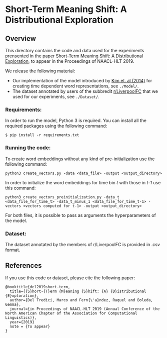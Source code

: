 # Short-Term Meaning Shift: A Distributional Exploration


## Overview  

This directory contains the code and data used for the experiments prensented in the paper [Short-Term Meaning Shift: A Distributional Exploration](https://arxiv.org/abs/1809.03169), to appear in the Proceedings of NAACL-HLT 2019. 

We release the following material:

- Our implementation of the model introduced by [Kim et. al (2014)](https://www.aclweb.org/anthology/W14-2517) for creating time dependent word representations, see `./Model/`. 
- The dataset annotated by users of the subbredit [r/LiverpoolFC](https://www.reddit.com/r/LiverpoolFC/) that we used for our experiments, see `./Dataset/`.

###  Requirements:

In order to run the model, Python 3 is required. You can install all the required packages using the following command:

    $ pip install -r requirements.txt


###  Running the code:

To create word embeddings without any kind of pre-initialization use the following command:     

    python3 create_vectors.py -data <data_file> -output <output_directory>

In order to initialize the word embeddings for time bin _t_ with those in _t-1_ use this command:

    python3 create_vectors_preinitialization.py -data_t <data_file_for_time_t> -data_t_minus_1 <data_file_for_time_t-1> -vectors <vectors computed for t-1> -output <output_directory> 

For both files, it is possible to pass as arguments the hyperparameters of the model.

###  Dataset:

The dataset annotated by the members of r/LiverpoolFC is provided in .csv format. 


## References
If you use this code or dataset, please cite the following paper:
~~~~
@booktitle{del2019short-term,
  title={{S}hort-{T}erm {M}eaning {S}hift: {A} {D}istributional {E}xploration},
  author={Del Tredici, Marco and Fern{\'a}ndez, Raquel and Boleda, Gemma},
  journal={in Proceedings of NAACL-HLT 2019 (Annual Conference of the North American Chapter of the Association for Computational Linguistics)},
  year={2019}
  note = {To appear}
}
~~~~